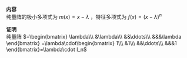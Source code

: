 **内容**  
纯量阵的极小多项式为 $m(x)=x-\lambda$ ，特征多项式为 $f(x)=(x-\lambda)^n$  
  
**证明**  
纯量阵 $=\begin{bmatrix}  
\lambda\\\  
&\lambda\\\  
&&\ddots\\\  
&&&\lambda  
\end{bmatrix}  
=\lambda\cdot\begin{bmatrix}  
1\\\  
&1\\\  
&&\ddots\\\  
&&&1  
\end{bmatrix}=\lambda\cdot I_n$  
